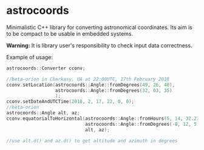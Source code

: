 # astrocoords
Minimalistic C++ library for converting astronomical coordinates.
Its aim is to be compact to be usable in embedded systems.

**Warning:** It is library user's responsibility to check input data correctness.

Example of usage:
``` c++
astrocoords::Converter cconv;

//beta-orion in Cherkasy, UA at 22:00UTC, 17th February 2018
cconv.setLocation(astrocoords::Angle::fromDegrees(49, 26, 40),
                  astrocoords::Angle::fromDegrees(32, 03, 35)
                  );
cconv.setDateAndUTCTime(2018, 2, 17, 22, 0, 0);
//beta-orion
astrocoords::Angle alt, az;
cconv.equatorialToHorizontal(astrocoords::Angle::fromHours(5, 14, 32.27210),
                             astrocoords::Angle::fromDegrees(-8, 12, 5.8981),
                             alt, az);

//use alt.d() and az.d() to get altitude and azimuth in degrees

```
